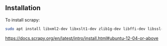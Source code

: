 ## Installation

To install scrapy:
```bash
sudo apt install libxml2-dev libxslt1-dev zlib1g-dev libffi-dev libssl-dev
```

https://docs.scrapy.org/en/latest/intro/install.html#ubuntu-12-04-or-above